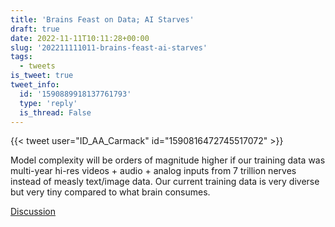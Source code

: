```yaml
---
title: 'Brains Feast on Data; AI Starves'
draft: true
date: 2022-11-11T10:11:28+00:00
slug: '202211111011-brains-feast-ai-starves'
tags:
  - tweets
is_tweet: true
tweet_info:
  id: '1590889918137761793'
  type: 'reply'
  is_thread: False
---
```




{{< tweet user="ID_AA_Carmack" id="1590816472745517072" >}}

Model complexity will be orders of magnitude higher if our training data was multi-year hi-res videos + audio + analog inputs from 7 trillion nerves instead of measly text/image data. Our current training data is very diverse but very tiny compared to what brain consumes.

[Discussion](https://x.com/sytelus/status/1590889918137761793)
